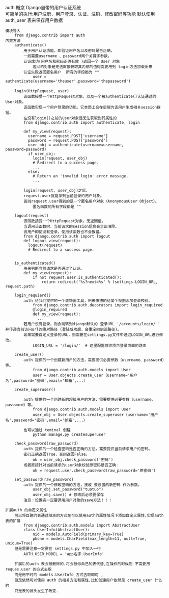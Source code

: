 auth
	概念
		Django自带的用户认证系统  
		可简单的执行:用户注册、用户登录、认证、注销、修改密码等功能
		默认使用 auth_user  表来保存用户数据
	
	模块导入
		from django.contrib import auth
	内置方法
		authenticate()   
			用于用户认证功能，即验证用户名以及密码是否正确，
			一般需要username 、password两个关键字参数。
			认证成功(用户名和密码正确有效 )返回一个 User 对象 
				返回的对象是无法直接获取其内部的值得需要用到 login方法加载出来
			认证失败返回匿名用户  所有的字段都为 ""
				user = authenticate(username='theuser',password='thepassword')
		
		login(HttpRequest, user)　　
			该函数接受一个HttpRequest对象，以及一个被authenticate()认证通过的 User对象。
			该函数实现一个用户登录的功能。它本质上会在后端为该用户生成相关session数据。
			在没有login()之前的User对象是无法获取到其属性的
			from django.contrib.auth import authenticate, login
			   
			def my_view(request):
			  username = request.POST['username']
			  password = request.POST['password']
			  user_obj = authenticate(username=username, password=password)
			  if user_obj:
				login(request, user_obj)
				# Redirect to a success page.
				...
			  else:
				# Return an 'invalid login' error message.
				...
			
			login(request, user_obj)之后，
			request.user就能拿到当前登录的用户对象。
			否则request.user得到的是一个匿名用户对象（AnonymousUser Object）。
				匿名函数的所有字段都是 ""
		
		logout(request) 
			该函数接受一个HttpRequest对象，无返回值。
			当调用该函数时，当前请求的session信息会全部清除。
			该用户即使没有登录，使用该函数也不会报错。
			from django.contrib.auth import logout	   
			def logout_view(request):
			  logout(request)
			  # Redirect to a success page.	
			
			
		is_authenticated()
			用来判断当前请求是否通过了认证。
			def my_view(request):
				if not request.user.is_authenticated():	
					return redirect('%s?next=%s' % (settings.LOGIN_URL, request.path)
			
		login_requierd()
			auth 给我们提供的一个装饰器工具，用来快捷的给某个视图添加登录校验。
				from django.contrib.auth.decorators import login_required	  
				@login_required
				def my_view(request):
				  ...
			若用户没有登录，则会跳转到django默认的 登录URL '/accounts/login/ ' 并传递当前访问url的绝对路径 (登陆成功后，会重定向到该路径)。
			如果需要自定义登录的URL，则需要在settings.py文件中通过LOGIN_URL进行修改。
				LOGIN_URL = '/login/'  # 这里配置成你项目登录页面的路由	
						
		create_user()
			auth 提供的一个创建新用户的方法，需要提供必要参数（username、password）等。
				from django.contrib.auth.models import User
				user = User.objects.create_user（username='用户名',password='密码',email='邮箱',...）
		
		create_superuser()
		
			auth 提供的一个创建新的超级用户的方法，需要提供必要参数（username、password）等。
				from django.contrib.auth.models import User
				user_obj = User.objects.create_superuser（username='用户名',password='密码',email='邮箱',...）
						
			也可以通过 teminal 创建
				python manage.py createsuperuser 
			
		check_password(raw_password)
			auth 提供的一个检查密码是否正确的方法，需要提供当前请求用户的密码。
			密码正确返回True，否则返回False。
				ok = user_obj.check_password('密码')
			或者直接针对当前请求的user对象校验原密码是否正确：
				ok = request.user.check_password(raw_password='原密码')
		
		set_password(raw_password)
			auth 提供的一个修改密码的方法，接收 要设置的新密码 作为参数。
				user_obj.set_password("tuotuo")
				user_obj.save() # 修改后必须要保存
			注意：设置完一定要调用用户对象的save方法！！！	
			
	扩展auth 的自定义属性
		可以将自建的表通过继承的方式在可以使用auth的属性情况下添加自定义属性,实现auth表的扩展
			from django.contrib.auth.models import AbstractUser
			class UserInfo(AbstractUser):
				nid = models.AutoField(primary_key=True)
				phone = models.CharField(max_length=11, null=True, unique=True)
		但是需要注意一定要在 settings.py 中加入一行
			AUTH_USER_MODEL = 'app名字.UserInfo'
		
		扩展后的auth 表会被删除的.将会被你自己的表代替,在操作的时候则 不需要用 reques.user 的方式去取
		而是用平时的 models.UserInfo 方式去取即可 ,
		但是依然可以使用 auth 的相关方法和属性,比如创建用户依然是 create_user 什么的
		只是表的源头发生了改变.
		
			
			
			
			
			
			
			
			
			
			